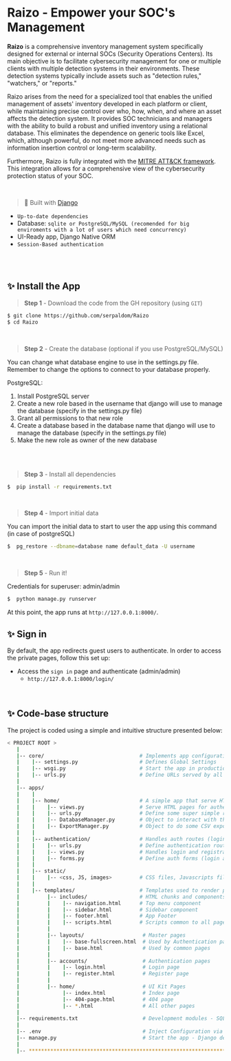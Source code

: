 # Raizo - Empower your SOC's Management

**Raizo** is a comprehensive inventory management system specifically designed for external or internal SOCs (Security Operations Centers). Its main objective is to facilitate cybersecurity management for one or multiple clients with multiple detection systems in their environments. These detection systems typically include assets such as "detection rules," "watchers," or "reports."

Raizo arises from the need for a specialized tool that enables the unified management of assets' inventory developed in each platform or client, while maintaining precise control over who, how, when, and where an asset affects the detection system. It provides SOC technicians and managers with the ability to build a robust and unified inventory using a relational database. This eliminates the dependence on generic tools like Excel, which, although powerful, do not meet more advanced needs such as information insertion control or long-term scalability.

Furthermore, Raizo is fully integrated with the [MITRE ATT&CK framework](https://attack.mitre.org/). This integration allows for a comprehensive view of the cybersecurity protection status of your SOC.
  
<br />

> 🚀 Built with [Django](https://www.djangoproject.com/)

- `Up-to-date dependencies`
- Database: `sqlite or PostgreSQL/MySQL (recomended for big enviroments with a lot of users which need concurrency)`
- UI-Ready app, Django Native ORM
- `Session-Based authentication`

<br />

<br /> 

## ✨ Install the App

> **Step 1** - Download the code from the GH repository (using `GIT`) 

```bash
$ git clone https://github.com/serpaldom/Raizo
$ cd Raizo
```

<br />

> **Step 2** - Create the database (optional if you use PostgreSQL/MySQL)

You can change what database engine to use in the settings.py file. Remember to change the options to connect to your database properly.

PostgreSQL:

1. Install PostgreSQL server
2. Create a new role based in the username that django will use to manage the database (specify in the settings.py file)
3. Grant all permissions to that new role
4. Create a database based in the database name that django will use to manage the database (specify in the settings.py file)
5. Make the new role as owner of the new database
<br />

<br />

> **Step 3** - Install all dependencies
```bash
$  pip install -r requirements.txt    
```

<br />

> **Step 4** - Import initial data

You can import the initial data to start to user the app using this command (in case of postgreSQL)
```bash
$  pg_restore --dbname=database name default_data -U username
```
<br />

> **Step 5** - Run it!

Credentials for superuser: admin/admin

```bash
$  python manage.py runserver   
```

At this point, the app runs at `http://127.0.0.1:8000/`. 
<br />

## ✨ Sign in

By default, the app redirects guest users to authenticate. In order to access the private pages, follow this set up: 

- Access the `sign in` page and authenticate (admin/admin)
  - `http://127.0.0.1:8000/login/`

<br />

## ✨ Code-base structure

The project is coded using a simple and intuitive structure presented below:

```bash
< PROJECT ROOT >
   |
   |-- core/                               # Implements app configuration
   |    |-- settings.py                    # Defines Global Settings
   |    |-- wsgi.py                        # Start the app in production
   |    |-- urls.py                        # Define URLs served by all apps/nodes
   |
   |-- apps/
   |    |
   |    |-- home/                          # A simple app that serve HTML files
   |    |    |-- views.py                  # Serve HTML pages for authenticated users
   |    |    |-- urls.py                   # Define some super simple routes 
   |    |    |-- DatabaseManager.py        # Object to interact with the database
   |    |    |-- ExportManager.py          # Object to do some CSV exports
   |    |
   |    |-- authentication/                # Handles auth routes (login and register)
   |    |    |-- urls.py                   # Define authentication routes  
   |    |    |-- views.py                  # Handles login and registration  
   |    |    |-- forms.py                  # Define auth forms (login and register) 
   |    |
   |    |-- static/
   |    |    |-- <css, JS, images>         # CSS files, Javascripts files
   |    |
   |    |-- templates/                     # Templates used to render pages
   |         |-- includes/                 # HTML chunks and components
   |         |    |-- navigation.html      # Top menu component
   |         |    |-- sidebar.html         # Sidebar component
   |         |    |-- footer.html          # App Footer
   |         |    |-- scripts.html         # Scripts common to all pages
   |         |
   |         |-- layouts/                   # Master pages
   |         |    |-- base-fullscreen.html  # Used by Authentication pages
   |         |    |-- base.html             # Used by common pages
   |         |
   |         |-- accounts/                  # Authentication pages
   |         |    |-- login.html            # Login page
   |         |    |-- register.html         # Register page
   |         |
   |         |-- home/                      # UI Kit Pages
   |              |-- index.html            # Index page
   |              |-- 404-page.html         # 404 page
   |              |-- *.html                # All other pages
   |
   |-- requirements.txt                     # Development modules - SQLite storage
   |
   |-- .env                                 # Inject Configuration via Environment
   |-- manage.py                            # Start the app - Django default start script
   |
   |-- ************************************************************************
```

<br />
